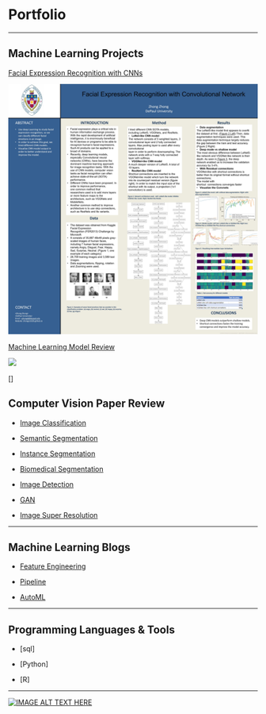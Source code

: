 # Portfolio

---

## Machine Learning Projects


[Facial Expression Recognition with CNNs](/pdf/DSC672_project_report_zhong.pdf)

<img src="pdf/fer_presenation.jpg?raw=true"/>

[Machine Learning Model Review](/pdf/intermediatepythongithubio.pdf)

<img src="images/dummy_thumbnail.jpg?raw=true"/>

[] 


## Computer Vision Paper Review 

- [Image Classification](/image_classification.md) 

- [Semantic Segmentation](/img_seg/image_segmentation.md) 

- [Instance Segmentation]()

- [Biomedical Segmentation]()

- [Image Detection](/img_detection) 

- [GAN](/gan) 

- [Image Super Resolution]() 

---

## Machine Learning Blogs 

- [Feature Engineering](/machine_learning/feature_engineering.md) 

- [Pipeline](/machine_learning/pipeline.md) 

- [AutoML]()

---

## Programming Languages & Tools 

- [sql]

- [Python]

- [R] 

--- 

[![IMAGE ALT TEXT HERE](http://img.youtube.com/vi/02vmIjAAY8c/0.jpg)](http://www.youtube.com/watch?v=02vmIjAAY8c)

